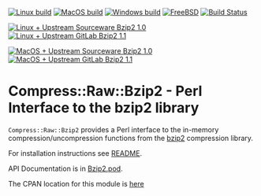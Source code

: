 [![Linux build](https://github.com/pmqs/Compress-Raw-Bzip2/actions/workflows/linux.yml/badge.svg)](https://github.com/pmqs/Compress-Raw-Bzip2/actions/workflows/linux.yml)
[![MacOS build](https://github.com/pmqs/Compress-Raw-Bzip2/actions/workflows/macos.yml/badge.svg)](https://github.com/pmqs/Compress-Raw-Bzip2/actions/workflows/macos.yml)
[![Windows build](https://github.com/pmqs/Compress-Raw-Bzip2/actions/workflows/windows.yml/badge.svg)](https://github.com/pmqs/Compress-Raw-Bzip2/actions/workflows/windows.yml)
[![FreeBSD](https://api.cirrus-ci.com/github/pmqs/Compress-Raw-Bzip2.svg?task=FreeBSD)](https://cirrus-ci.com/github/pmqs/Compress-Raw-Bzip2?task=FreeBSD)
[![Build Status](https://ci.appveyor.com/api/projects/status/github/pmqs/Compress-Raw-Bzip2?svg=true)](https://ci.appveyor.com/project/pmqs/Compress-Raw-Bzip2)


[![Linux + Upstream Sourceware Bzip2 1.0](https://github.com/pmqs/Compress-Raw-Bzip2/actions/workflows/linux-upstream-sourceware.yml/badge.svg)](https://github.com/pmqs/Compress-Raw-Bzip2/actions/workflows/linux-upstream-sourceware.yml)
[![Linux + Upstream GitLab Bzip2 1.1](https://github.com/pmqs/Compress-Raw-Bzip2/actions/workflows/linux-upstream-gitlab.yml/badge.svg)](https://github.com/pmqs/Compress-Raw-Bzip2/actions/workflows/linux-upstream-gitlab.yml)

[![MacOS + Upstream Sourceware Bzip2 1.0](https://github.com/pmqs/Compress-Raw-Bzip2/actions/workflows/macos-upstream-sourceware.yml/badge.svg)](https://github.com/pmqs/Compress-Raw-Bzip2/actions/workflows/macos-upstream-sourceware.yml)
[![MacOS + Upstream GitLab Bzip2 1.1](https://github.com/pmqs/Compress-Raw-Bzip2/actions/workflows/macos-upstream-gitlab.yml/badge.svg)](https://github.com/pmqs/Compress-Raw-Bzip2/actions/workflows/macos-upstream-gitlab.yml)



# Compress::Raw::Bzip2 - Perl Interface to the bzip2 library


`Compress::Raw::Bzip2` provides a Perl interface to the in-memory
compression/uncompression functions from the [bzip2](https://sourceware.org/bzip2/)
compression library.

For installation instructions see [README](../README).

API Documentation is in [Bzip2.pod](Bzip2.pod).

The CPAN location for this module is [here](https://metacpan.org/pod/Compress::Raw::Bzip2)
